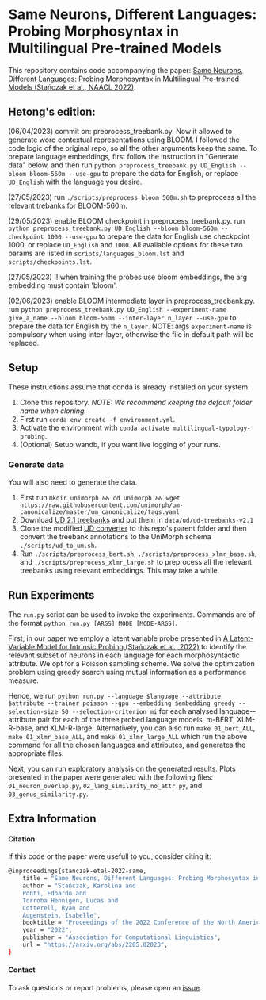 # Same Neurons, Different Languages: Probing Morphosyntax in Multilingual Pre-trained Models

This repository contains code accompanying the paper: [Same Neurons, Different Languages: Probing Morphosyntax in Multilingual Pre-trained Models (Stańczak et al., NAACL 2022)](https://arxiv.org/abs/2205.02023).

## Hetong's edition: 
(06/04/2023) commit on: preprocess_treebank.py. Now it allowed to generate word contextual representations using BLOOM. I followed the code logic of the original repo, so all the other arguments keep the same. To prepare language embeddings, first follow the instruction in "Generate data" below, and then run `python preprocess_treebank.py UD_English --bloom bloom-560m --use-gpu` to prepare the data for English, or replace `UD_English` with the language you desire.

(27/05/2023) run `./scripts/preprocess_bloom_560m.sh` to preprocess all the relevant trebanks for BLOOM-560m.

(29/05/2023) enable BLOOM checkpoint in preprocess_treebank.py. run `python preprocess_treebank.py UD_English --bloom bloom-560m --checkpoint 1000 --use-gpu` to prepare the data for English use checkpoint 1000, or replace `UD_English` and `1000`. All available options for these two params are listed in `scripts/languages_bloom.lst` and `scripts/checkpoints.lst`.

(27/05/2023) !!!when training the probes use bloom embeddings, the arg embedding must contain 'bloom'.

(02/06/2023) enable BLOOM intermediate layer in preprocess_treebank.py. run `python preprocess_treebank.py UD_English --experiment-name give_a_name --bloom bloom-560m --inter-layer n_layer --use-gpu` to prepare the data for English by the `n_layer`. NOTE: args `experiment-name` is compulsory when using inter-layer, otherwise the file in default path will be replaced. 

## Setup

These instructions assume that conda is already installed on your system.

1. Clone this repository. *NOTE: We recommend keeping the default folder name when cloning.*
2. First run `conda env create -f environment.yml`.
3. Activate the environment with `conda activate multilingual-typology-probing`.
4. (Optional) Setup wandb, if you want live logging of your runs.

### Generate data

You will also need to generate the data.

1. First run `mkdir unimorph && cd unimorph && wget https://raw.githubusercontent.com/unimorph/um-canonicalize/master/um_canonicalize/tags.yaml`
2. Download [UD 2.1 treebanks](https://universaldependencies.org/) and put them in `data/ud/ud-treebanks-v2.1`
3. Clone the modified [UD converter](https://github.com/ltorroba/ud-compatibility) to this repo's parent folder and then convert the treebank annotations to the UniMorph schema `./scripts/ud_to_um.sh`.
4. Run `./scripts/preprocess_bert.sh`, `./scripts/preprocess_xlmr_base.sh`, and `./scripts/preprocess_xlmr_large.sh` to preprocess all the relevant treebanks using relevant embeddings. This may take a while.

## Run Experiments

The `run.py` script can be used to invoke the experiments.
Commands are of the format `python run.py [ARGS] MODE [MODE-ARGS]`.

First, in our paper we employ a latent variable probe presented in [A Latent-Variable Model for Intrinsic Probing (Stańczak et al., 2022)](https://arxiv.org/abs/2201.08214) to identify the relevant subset of neurons in each language for each morphosyntactic attribute. We opt for a Poisson sampling scheme. We solve the optimization problem using greedy search using mutual information as a performance measure. 

Hence, we run `python run.py --language $language --attribute $attribute --trainer poisson --gpu --embedding $embedding greedy --selection-size 50 --selection-criterion mi` for each analysed language--attribute pair for each of the three probed language models, m-BERT, XLM-R-base, and XLM-R-large. 
Alternatively, you can also run `make 01_bert_ALL`, `make 01_xlmr_base_ALL`, and `make 01_xlmr_large_ALL` which run the above command for all the chosen languages and attributes, and generates the appropriate files.

Next, you can run exploratory analysis on the generated results. Plots presented in the paper were generated with the following files: `01_neuron_overlap.py`, `02_lang_similarity_no_attr.py`, and `03_genus_similarity.py`.


## Extra Information

#### Citation

If this code or the paper were usefull to you, consider citing it:


```bash
@inproceedings{stanczak-etal-2022-same,
    title = "Same Neurons, Different Languages: Probing Morphosyntax in Multilingual Pre-trained Models",
    author = "Stańczak, Karolina and 
    Ponti, Edoardo and 
    Torroba Hennigen, Lucas and 
    Cotterell, Ryan and 
    Augenstein, Isabelle",
    booktitle = "Proceedings of the 2022 Conference of the North American Chapter of the Association for Computational Linguistics: Human Language Technologies",
    year = "2022",
    publisher = "Association for Computational Linguistics",
    url = "https://arxiv.org/abs/2205.02023",
}
```

#### Contact

To ask questions or report problems, please open an [issue](https://github.com/copenlu/multilingual-typology-probing/issues).
